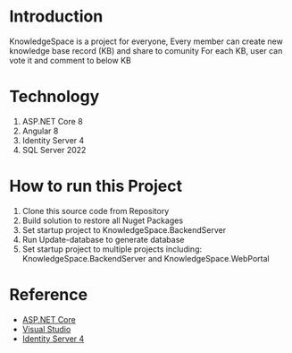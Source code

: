 # Introduction
KnowledgeSpace is a project for everyone, Every member can create new knowledge base record (KB) and share to comunity
For each KB, user can vote it and comment to below KB

# Technology
1. ASP.NET Core 8
2. Angular 8
3. Identity Server 4
5. SQL Server 2022

# How to run this Project
1. Clone this source code from Repository
2. Build solution to restore all Nuget Packages 
3. Set startup project to KnowledgeSpace.BackendServer
4. Run Update-database to generate database
5. Set startup project to multiple projects including: KnowledgeSpace.BackendServer and KnowledgeSpace.WebPortal

#

# Reference
- [ASP.NET Core](https://aspnetcore.readthedocs.io/en/stable/intro.html)
- [Visual Studio](https://visualstudio.microsoft.com/)
- [Identity Server 4](https://identityserver.io/)
